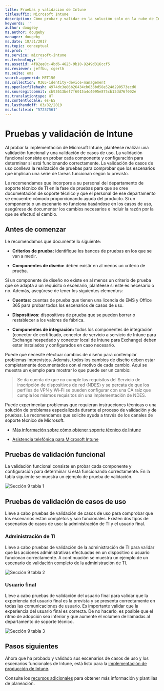 ```yaml
---
title: Pruebas y validación de Intune
titlesuffix: Microsoft Intune
description: Cómo probar y validar en la solución solo en la nube de Intune en su entorno.
keywords: ''
author: dougeby
ms.author: dougeby
manager: dougeby
ms.date: 10/31/2017
ms.topic: conceptual
ms.prod: ''
ms.service: microsoft-intune
ms.technology: ''
ms.assetid: 4f82ee0c-4bd6-4623-9b10-9249d316ccf5
ms.reviewer: jeffbu, cgerth
ms.suite: ems
search.appverid: MET150
ms.collection: M365-identity-device-management
ms.openlocfilehash: 4974dc3e86b26434cb633bd58e524d290573ecd0
ms.sourcegitcommit: cb93613bef7f6015a4c4095e875cb12dd76f002e
ms.translationtype: HT
ms.contentlocale: es-ES
ms.lasthandoff: 03/02/2019
ms.locfileid: "57237561"
---
```

# <a name="intune-testing-and-validation"></a>Pruebas y validación de Intune

Al probar la implementación de Microsoft Intune, plantéese realizar una validación funcional y una validación de casos de uso. La validación funcional consiste en probar cada componente y configuración para determinar si está funcionando correctamente. La validación de casos de uso conlleva la realización de pruebas para comprobar que los escenarios que implican una serie de tareas funcionan según lo previsto. 

Le recomendamos que incorpore a su personal del departamento de soporte técnico de TI en la fase de pruebas para que se cree documentación de soporte técnico y que el personal de ese departamento se encuentre cómodo proporcionando ayuda del producto. Si un componente o un escenario no funciona basándose en los casos de uso, asegúrese de documentar los cambios necesarios e incluir la razón por la que se efectuó el cambio.

## <a name="before-you-begin"></a>Antes de comenzar

Le recomendamos que documente lo siguiente:

-   **Criterios de prueba:** identifique los bancos de pruebas en los que se van a medir.

-   **Componentes de diseño:** deben existir en al menos un criterio de prueba.

Si un componente de diseño no existe en al menos un criterio de prueba que se adapta a un requisito o escenario, plantéese si este es necesario o no. Además, asegúrese de tener los siguientes elementos:

-   **Cuentas:** cuentas de prueba que tienen una licencia de EMS y Office 365 para probar todos los escenarios de casos de uso.

-   **Dispositivos:** dispositivos de prueba que se pueden borrar o restablecer a los valores de fábrica.

-   **Componentes de integración:** todos los componentes de integración (conector de certificado, conector de servicio a servicio de Intune para Exchange hospedado y conector local de Intune para Exchange) deben estar instalados y configurados en caso necesario.

Puede que necesite efectuar cambios de diseño para contemplar problemas imprevistos. Además, todos los cambios de diseño deben estar completamente documentados con el motivo de cada cambio. Aquí se muestra un ejemplo para mostrar lo que puede ser un cambio:

<blockquote>Se da cuenta de que no cumple los requisitos del Servicio de inscripción de dispositivos de red (NDES) y se percata de que los perfiles de VPN y Wi-Fi se pueden configurar con una CA raíz que cumpla los mismos requisitos sin una implementación de NDES.</blockquote>

Puede experimentar problemas que requieran instrucciones técnicas o una solución de problemas especializada durante el proceso de validación y de pruebas. Le recomendamos que solicite ayuda a través de los canales de soporte técnico de Microsoft.

-   [Más información sobre cómo obtener soporte técnico de Intune](get-support.md)

-   [Asistencia telefónica para Microsoft Intune](get-support.md)

## <a name="functional-validation-testing"></a>Pruebas de validación funcional

La validación funcional consiste en probar cada componente y configuración para determinar si está funcionando correctamente. En la tabla siguiente se muestra un ejemplo de prueba de validación.

![Sección 9 tabla 1](./media/section-9-image-1-table.PNG)

## <a name="use-case-validation-testing"></a>Pruebas de validación de casos de uso

Lleve a cabo pruebas de validación de casos de uso para comprobar que los escenarios están completos y son funcionales. Existen dos tipos de escenarios de casos de uso: la administración de TI y el usuario final.

### <a name="it-admin"></a>Administración de TI

Lleve a cabo pruebas de validación de la administración de TI para validar que las acciones administrativas efectuadas en un dispositivo o usuario funcionan correctamente. A continuación se muestra un ejemplo de un escenario de validación completo de la administración de TI.

![Sección 9 tabla 2](./media/section-9-image-2-table.PNG)

### <a name="end-user"></a>Usuario final

Lleve a cabo pruebas de validación del usuario final para validar que la experiencia del usuario final es la prevista y se presenta correctamente en todas las comunicaciones de usuario. Es importante validar que la experiencia del usuario final es correcta. De no hacerlo, es posible que el ritmo de adopción sea inferior y que aumente el volumen de llamadas al departamento de soporte técnico.

![Sección 9 tabla 3](./media/section-9-image-3-table.PNG)

## <a name="next-steps"></a>Pasos siguientes

Ahora que ha probado y validado sus escenarios de casos de uso y los escenarios funcionales de Intune, está listo para la [implementación de producción de Intune](planning-guide-rollout-plan.md).

Consulte los [recursos adicionales](planning-guide-resources.md) para obtener más información y plantillas de planeación.

